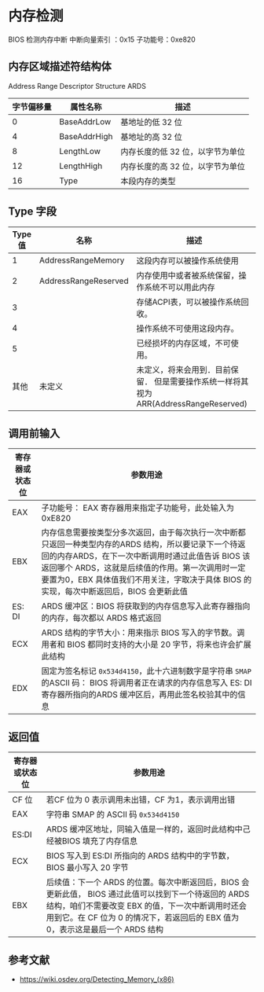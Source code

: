 # 内存检测

BIOS 检测内存中断
中断向量索引 ：0x15 
子功能号：0xe820

## 内存区域描述符结构体

Address Range Descriptor Structure ARDS

| 字节偏移量 | 属性名称     | 描述                             |
| ---------- | ------------ | -------------------------------- |
| 0          | BaseAddrLow  | 基地址的低 32 位                 |
| 4          | BaseAddrHigh | 基地址的高 32 位                 |
| 8          | LengthLow    | 内存长度的低 32 位，以字节为单位 |
| 12         | LengthHigh   | 内存长度的高 32 位，以字节为单位 |
| 16         | Type         | 本段内存的类型                   |

## Type 字段

| Type 值 | 名称                 | 描述                                                                                 |
| ------- | -------------------- | ------------------------------------------------------------------------------------ |
| 1       | AddressRangeMemory   | 这段内存可以被操作系统使用                                                           |
| 2       | AddressRangeReserved | 内存使用中或者被系统保留，操作系统不可以用此内存                                     |
| 3       |                      | 存储ACPI表，可以被操作系统回收。|
| 4       |                      | 操作系统不可使用这段内存。|
| 5       |                      | 已经损坏的内存区域，不可使用。|
| 其他    | 未定义               | 未定义，将来会用到．目前保留． 但是需要操作系统一样将其视为ARR(AddressRangeReserved) |


## 调用前输入

| 寄存器或状态位 | 参数用途                                                                                                                                                                                                                                                                                                 |
| -------------- | -------------------------------------------------------------------------------------------------------------------------------------------------------------------------------------------------------------------------------------------------------------------------------------------------------- |
| EAX            | 子功能号： EAX 寄存器用来指定子功能号，此处输入为 0xE820                                                                                                                                                                                                                                                 |
| EBX            | 内存信息需要按类型分多次返回，由于每次执行一次中断都只返回一种类型内存的ARDS 结构，所以要记录下一个待返回的内存ARDS，在下一次中断调用时通过此值告诉 BIOS 该返回哪个 ARDS，这就是后续值的作用。第一次调用时一定要置为0，EBX 具体值我们不用关注，字取决于具体 BIOS 的实现，每次中断返回后，BIOS 会更新此值 |
| ES: DI         | ARDS 缓冲区：BIOS 将获取到的内存信息写入此寄存器指向的内存，每次都以 ARDS 格式返回                                                                                                                                                                                                                       |
| ECX            | ARDS 结构的字节大小：用来指示 BIOS 写入的字节数。调用者和 BIOS 都同时支持的大小是 20 字节，将来也许会扩展此结构                                                                                                                                                                                          |
| EDX            | 固定为签名标记 `0x534d4150`，此十六进制数字是字符串 `SMAP` 的ASCII 码： BIOS 将调用者正在请求的内存信息写入 ES: DI 寄存器所指向的ARDS 缓冲区后，再用此签名校验其中的信息                                                                                                                                 |

## 返回值

| 寄存器或状态位 | 参数用途                                                                                                                                                                                                                                   |
| -------------- | ------------------------------------------------------------------------------------------------------------------------------------------------------------------------------------------------------------------------------------------ |
| CF 位          | 若CF 位为 0 表示调用未出错，CF 为1，表示调用出错                                                                                                                                                                                           |
| EAX            | 字符串 SMAP 的 ASCII 码 `0x534d4150`                                                                                                                                                                                                       |
| ES:DI          | ARDS 缓冲区地址，同输入值是一样的，返回时此结构中己经被BIOS 填充了内存信息                                                                                                                                                                 |
| ECX            | BIOS 写入到 ES:DI 所指向的 ARDS 结构中的字节数，BIOS 最小写入 20 字节                                                                                                                                                                      |
| EBX            | 后续值：下一个 ARDS 的位置。每次中断返回后，BIOS 会更新此值， BIOS 通过此值可以找到下一个待返回的 ARDS 结构，咱们不需要改变 EBX 的值，下一次中断调用时还会用到它。在 CF 位为 0 的情况下，若返回后的 EBX 值为 0，表示这是最后一个 ARDS 结构 |

## 参考文献

- <https://wiki.osdev.org/Detecting_Memory_(x86)>

